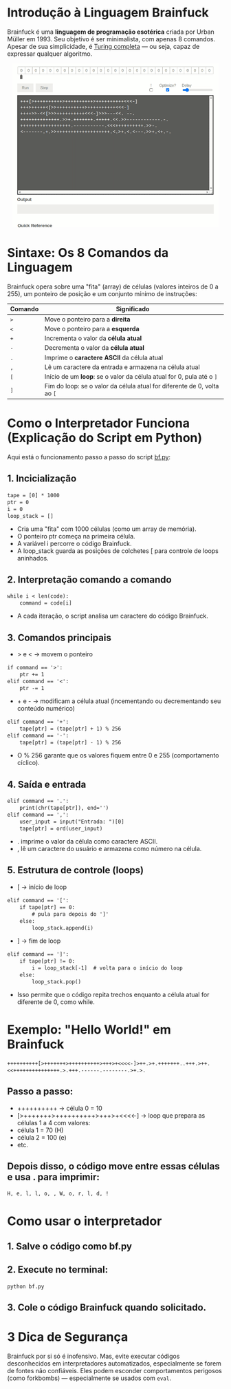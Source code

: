 # Introdução à Linguagem Brainfuck

Brainfuck é uma __linguagem de programação esotérica__ criada por Urban Müller em 1993. Seu objetivo é ser minimalista, com apenas 8 comandos. Apesar de sua simplicidade, é [Turing completa](https://pt.wikipedia.org/wiki/Turing_completude) — ou seja, capaz de expressar qualquer algoritmo.

<p align="center">
   <img src="bf_demo.gif" alt="Demonstração do código Brainfuck em execução" width="480" />
</p>

# Sintaxe: Os 8 Comandos da Linguagem

Brainfuck opera sobre uma "fita" (array) de células (valores inteiros de 0 a 255), um ponteiro de posição e um conjunto mínimo de instruções:

| Comando | Significado                                                              |
| ------- | ------------------------------------------------------------------------ |
| `>`     | Move o ponteiro para a **direita**                                       |
| `<`     | Move o ponteiro para a **esquerda**                                      |
| `+`     | Incrementa o valor da **célula atual**                                   |
| `-`     | Decrementa o valor da **célula atual**                                   |
| `.`     | Imprime o **caractere ASCII** da célula atual                            |
| `,`     | Lê um caractere da entrada e armazena na célula atual                    |
| `[`     | Início de um **loop**: se o valor da célula atual for 0, pula até o `]`  |
| `]`     | Fim do loop: se o valor da célula atual for diferente de 0, volta ao `[` |

# Como o Interpretador Funciona (Explicação do Script em Python)

Aqui está o funcionamento passo a passo do script [bf.py](https://github.com/ahaerdy/python-scripts/blob/main/bf/bf.py):

## 1. Incicialização

```
tape = [0] * 1000
ptr = 0
i = 0
loop_stack = []

```

- Cria uma "fita" com 1000 células (como um array de memória).
- O ponteiro ptr começa na primeira célula.
- A variável i percorre o código Brainfuck.
- A loop_stack guarda as posições de colchetes [ para controle de loops aninhados.

## 2. Interpretação comando a comando

```
while i < len(code):
    command = code[i]
```

- A cada iteração, o script analisa um caractere do código Brainfuck.

## 3. Comandos principais

- \> e < → movem o ponteiro

```
if command == '>':
    ptr += 1
elif command == '<':
    ptr -= 1
```

- \+ e - → modificam a célula atual (incementando ou decrementando seu conteúdo numérico)

```
elif command == '+':
    tape[ptr] = (tape[ptr] + 1) % 256
elif command == '-':
    tape[ptr] = (tape[ptr] - 1) % 256
```

- O % 256 garante que os valores fiquem entre 0 e 255 (comportamento cíclico).

## 4. Saída e entrada

```
elif command == '.':
    print(chr(tape[ptr]), end='')
elif command == ',':
    user_input = input("Entrada: ")[0]
    tape[ptr] = ord(user_input)
```

- . imprime o valor da célula como caractere ASCII.
- , lê um caractere do usuário e armazena como número na célula.

## 5. Estrutura de controle (loops)
- \[ → início de loop

```
elif command == '[':
    if tape[ptr] == 0:
        # pula para depois do ']'
    else:
        loop_stack.append(i)
```

- \] → fim de loop

```
elif command == ']':
    if tape[ptr] != 0:
        i = loop_stack[-1]  # volta para o início do loop
    else:
        loop_stack.pop()
```

- Isso permite que o código repita trechos enquanto a célula atual for diferente de 0, como while.

# Exemplo: "Hello World!" em Brainfuck

```
++++++++++[>+++++++>++++++++++>+++>+<<<<-]>++.>+.+++++++..+++.>++.<<+++++++++++++++.>.+++.------.--------.>+.>.
```

## Passo a passo:

- ++++++++++ → célula 0 = 10
- [>+++++++>++++++++++>+++>+<<<<-] → loop que prepara as células 1 a 4 com valores:
- célula 1 = 70 (H)
- célula 2 = 100 (e)
- etc.

## Depois disso, o código move entre essas células e usa . para imprimir:

```
H, e, l, l, o, , W, o, r, l, d, !
```

# Como usar o interpretador

## 1. Salve o código como bf.py

## 2. Execute no terminal:

```
python bf.py
```

## 3. Cole o código Brainfuck quando solicitado.

# 3 Dica de Segurança

Brainfuck por si só é inofensivo. Mas, evite executar códigos desconhecidos em interpretadores automatizados, especialmente se forem de fontes não confiáveis. Eles podem esconder comportamentos perigosos (como forkbombs) — especialmente se usados com `eval`.



